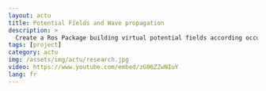 ```yaml
---
layout: actu
title: Potential Fields and Wave propagation
description: >
  Create a Ros Package building virtual potential fields according occupancy map. User can add objective creating associated attrative fields (wave front propagation)
tags: [project]
category: actu
img: /assets/img/actu/research.jpg
video: https://www.youtube.com/embed/zG06ZZwNIuY
lang: fr
---
```

